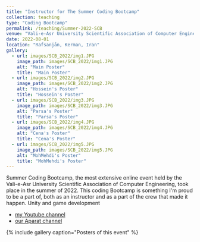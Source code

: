 ```yaml
---
title: "Instructor for The Summer Coding Bootcamp"
collection: teaching
type: "Coding Bootcamp"
permalink: /teaching/Summer-2022-SCB
venue: "Vali-e-Asr University Scientific Association of Computer Engineering"
date: 2022-08-01
location: "Rafsanjān, Kerman, Iran"
gallery:
  - url: images/SCB_2022/img1.JPG
    image_path: images/SCB_2022/img1.JPG
    alt: "Main Poster"
    title: "Main Poster"
  - url: images/SCB_2022/img2.JPG
    image_path: images/SCB_2022/img2.JPG
    alt: "Hossein's Poster"
    title: "Hossein's Poster"
  - url: images/SCB_2022/img3.JPG
    image_path: images/SCB_2022/img3.JPG
    alt: "Parsa's Poster"
    title: "Parsa's Poster"
  - url: images/SCB_2022/img4.JPG
    image_path: images/SCB_2022/img4.JPG
    alt: "Cena's Poster"
    title: "Cena's Poster"
  - url: images/SCB_2022/img5.JPG
    image_path: images/SCB_2022/img5.JPG
    alt: "MohMehdi's Poster"
    title: "MohMehdi's Poster"
---
```


Summer Coding Bootcamp, the most extensive online event held by the Vali-e-Asr University Scientific Association of Computer Engineering, took place in the summer of 2022.
This coding Bootcamp is something I'm proud to be a part of, both as an instructor and as a part of the crew that made it happen.
Unity and game development
- [my Youtube channel](https://www.youtube.com/channel/UCzTXq-8dd3U95IJrl3f41FQ)
- [our Aparat channel](https://www.aparat.com/computer_vru)


{% include gallery caption="Posters of this event" %}


<!-- ## More Info:
[Github Page](https://github.com/VRU-The-Summer-Coding-Bootcamp-2022/Unity_Tutorial) -->
